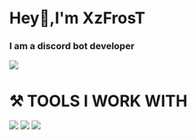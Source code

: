 # **Hey👋,I'm XzFrosT**
### I am a discord bot developer
![](https://camo.githubusercontent.com/e05bd407292a9014db3c9c276bf4c029fe0ace14b32b3a2fc5be07109f2b4747/68747470733a2f2f6b6f6d617265762e636f6d2f67687076632f3f757365726e616d653d4b6f6f6c77697a61)



#                      ⚒️ TOOLS I WORK WITH

![](https://camo.githubusercontent.com/cc96d7d28a6ca21ddbb1f2521d751d375230ed840271e6a4c8694cf87cc60c14/68747470733a2f2f696d672e736869656c64732e696f2f62616467652f6e6f64652e6a732532302d2532333433383533442e7376673f267374796c653d666f722d7468652d6261646765266c6f676f3d6e6f64652e6a73266c6f676f436f6c6f723d7768697465) ![](https://camo.githubusercontent.com/62d37abe760867620e0baea1066303719d630a82936837ba7bff6b0c754e3c9f/68747470733a2f2f696d672e736869656c64732e696f2f62616467652f6a6176617363726970742532302d2532333332333333302e7376673f267374796c653d666f722d7468652d6261646765266c6f676f3d6a617661736372697074266c6f676f436f6c6f723d253233463744463145) ![](https://camo.githubusercontent.com/030a9c2197df453db74fe1442b4d8d50ff5467a8996f7894a802731aa9d6db96/68747470733a2f2f696d672e736869656c64732e696f2f62616467652f517569636b44422d2532333465613934622e7376673f267374796c653d666f722d7468652d6261646765266c6f676f3d717569636b6462266c6f676f436f6c6f723d7768697465)



<!--
**XzFrosT/XzFrosT** is a ✨ _special_ ✨ repository because its `README.md` (this file) appears on your GitHub profile.

Here are some ideas to get you started:

- 🔭 I’m currently working on ...
- 🌱 I’m currently learning ...
- 👯 I’m looking to collaborate on ...


th ...
- 💬 Ask me about ...
- 📫 How to reach me: ...
- 😄 Pronouns: ...
- ⚡ Fun fact: ...


